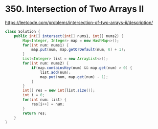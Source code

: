 # 350. Intersection of Two Arrays II

https://leetcode.com/problems/intersection-of-two-arrays-ii/description/

```java
class Solution {
    public int[] intersect(int[] nums1, int[] nums2) {
        Map<Integer, Integer> map = new HashMap<>();
        for(int num: nums1) {
            map.put(num, map.getOrDefault(num, 0) + 1);
        }
        List<Integer> list = new ArrayList<>();
        for(int num: nums2) {
            if(map.containsKey(num) && map.get(num) > 0) {
                list.add(num);
                map.put(num, map.get(num) - 1);
            }
        }
        int[] res = new int[list.size()];
        int i = 0;
        for(int num: list) {
            res[i++] = num;
        }
        return res;
    }
}
```